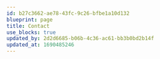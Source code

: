 ```yaml
---
id: b27c3662-ae78-43fc-9c26-bfbe1a10d132
blueprint: page
title: Contact
use_blocks: true
updated_by: 2d2d6685-b06b-4c36-ac61-bb3b0bd2b14f
updated_at: 1690485246
---
```

